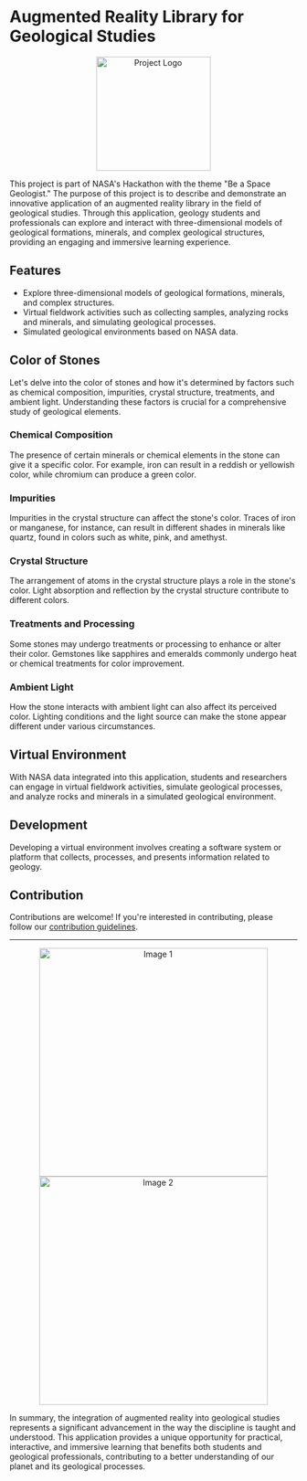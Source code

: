 # Augmented Reality Library for Geological Studies

<p align="center">
  <img src="https://github.com/elias-wolk/-Augmented-Reality-Library/assets/142256550/39b16463-fb5b-40fa-944f-32e4af62d6fe" alt="Project Logo" width="200">
</p>


This project is part of NASA's Hackathon with the theme "Be a Space Geologist." The purpose of this project is to describe and demonstrate an innovative application of an augmented reality library in the field of geological studies. Through this application, geology students and professionals can explore and interact with three-dimensional models of geological formations, minerals, and complex geological structures, providing an engaging and immersive learning experience.

## Features

- Explore three-dimensional models of geological formations, minerals, and complex structures.
- Virtual fieldwork activities such as collecting samples, analyzing rocks and minerals, and simulating geological processes.
- Simulated geological environments based on NASA data.

## Color of Stones

Let's delve into the color of stones and how it's determined by factors such as chemical composition, impurities, crystal structure, treatments, and ambient light. Understanding these factors is crucial for a comprehensive study of geological elements.

### Chemical Composition

The presence of certain minerals or chemical elements in the stone can give it a specific color. For example, iron can result in a reddish or yellowish color, while chromium can produce a green color.

### Impurities

Impurities in the crystal structure can affect the stone's color. Traces of iron or manganese, for instance, can result in different shades in minerals like quartz, found in colors such as white, pink, and amethyst.

### Crystal Structure

The arrangement of atoms in the crystal structure plays a role in the stone's color. Light absorption and reflection by the crystal structure contribute to different colors.

### Treatments and Processing

Some stones may undergo treatments or processing to enhance or alter their color. Gemstones like sapphires and emeralds commonly undergo heat or chemical treatments for color improvement.

### Ambient Light

How the stone interacts with ambient light can also affect its perceived color. Lighting conditions and the light source can make the stone appear different under various circumstances.

## Virtual Environment

With NASA data integrated into this application, students and researchers can engage in virtual fieldwork activities, simulate geological processes, and analyze rocks and minerals in a simulated geological environment.

## Development

Developing a virtual environment involves creating a software system or platform that collects, processes, and presents information related to geology.

## Contribution

Contributions are welcome! If you're interested in contributing, please follow our [contribution guidelines](CONTRIBUTING.md).


---

<p align="center">
  <img src="" alt="Image 1" width="400">
  <img src="link-to-your-image2.png" alt="Image 2" width="400">
</p>

In summary, the integration of augmented reality into geological studies represents a significant advancement in the way the discipline is taught and understood. This application provides a unique opportunity for practical, interactive, and immersive learning that benefits both students and geological professionals, contributing to a better understanding of our planet and its geological processes.
